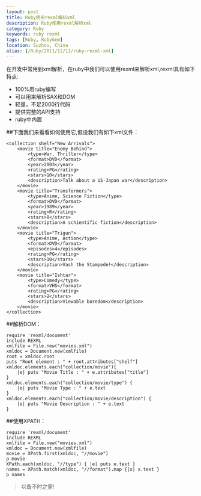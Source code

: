 ```yaml
---
layout: post
title: Ruby使用rexml解析xml
description: Ruby使用rexml解析xml
category: Ruby
keywords: ruby rexml
tags: [Ruby, RubyGem]
location: Suzhou, China
alias: [/Ruby/2011/12/12/ruby-rexml-xml]
---
```

在开发中常用到xml解析，在ruby中我们可以使用rexml来解析xml,rexml具有如下特点:

 - 100%用ruby编写
 - 可以用来解析SAX和DOM
 - 轻量，不足2000行代码
 - 提供完整的API支持
 - ruby中内置

##下面我们来看看如何使用它,假设我们有如下xml文件：

	<collection shelf="New Arrivals">
		<movie title="Enemy Behind">
			<type>War, Thriller</type>
			<format>DVD</format>
			<year>2003</year>
			<rating>PG</rating>
			<stars>10</stars>
			<description>Talk about a US-Japan war</description>
		</movie>
		<movie title="Transformers">
			<type>Anime, Science Fiction</type>
			<format>DVD</format>
			<year>1989</year>
			<rating>R</rating>
			<stars>8</stars>
			<description>A schientific fiction</description>
		</movie>
		<movie title="Trigun">
			<type>Anime, Action</type>
			<format>DVD</format>
			<episodes>4</episodes>
			<rating>PG</rating>
			<stars>10</stars>
			<description>Vash the Stampede!</description>
		</movie>
		<movie title="Ishtar">
			<type>Comedy</type>
			<format>VHS</format>
			<rating>PG</rating>
			<stars>2</stars>
			<description>Viewable boredom</description>
		</movie>
	</collection>

##解析DOM：

	require 'rexml/document'
	include REXML
	xmlfile = File.new("movies.xml")
	xmldoc = Document.new(xmlfile)
	root = xmldoc.root
	puts "Root element : " + root.attributes["shelf"]
	xmldoc.elements.each("collection/movie"){
		|e| puts "Movie Title : " + e.attributes["title"]
	}
	xmldoc.elements.each("collection/movie/type") {
		|e| puts "Movie Type : " + e.text
	}
	xmldoc.elements.each("collection/movie/description") {
		|e| puts "Movie Description : " + e.text
	}

##使用XPATH：

	require 'rexml/document'
	include REXML
	xmlfile = File.new("movies.xml")
	xmldoc = Document.new(xmlfile)
	movie = XPath.first(xmldoc, "//movie")
	p movie
	XPath.each(xmldoc, "//type") { |e| puts e.text }
	names = XPath.match(xmldoc, "//format").map {|x| x.text }
	p names

> 以备不时之需!

